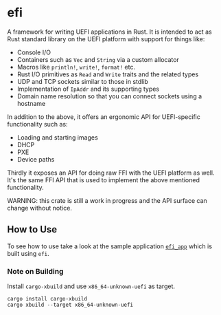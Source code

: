 # efi

A framework for writing UEFI applications in Rust. It is intended to act as Rust standard library on the UEFI platform with support for things like:

- Console I/O
- Containers such as `Vec` and `String` via a custom allocator
- Macros like `println!`, `write!`, `format!` etc.
- Rust I/O primitives as `Read` and `Write` traits and the related types
- UDP and TCP sockets similar to those in stdlib
- Implementation of `IpAddr` and its supporting types
- Domain name resolution so that you can connect sockets using a hostname

In addition to the above, it offers an ergonomic API for UEFI-specific functionality such as:

- Loading and starting images
- DHCP
- PXE
- Device paths

Thirdly it exposes an API for doing raw FFI with the UEFI platform as well. It's the same FFI API that is used to implement the above mentioned functionality.

WARNING: this crate is still a work in progress and the API surface can change without notice.

## How to Use

To see how to use take a look at the sample application [`efi_app`](https://github.com/gurry/efi_app) which is built using `efi`.

### Note on Building

Install `cargo-xbuild` and use `x86_64-unknown-uefi` as target.

```
cargo install cargo-xbuild
cargo xbuild --target x86_64-unknown-uefi
```
